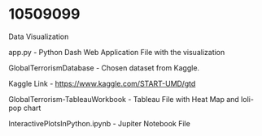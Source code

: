 # 10509099
Data Visualization

app.py - Python Dash Web Application File with the visualization

GlobalTerrorismDatabase - Chosen dataset from Kaggle. 

Kaggle Link - https://www.kaggle.com/START-UMD/gtd 

GlobalTerrorism-TableauWorkbook - Tableau File with Heat Map and loli-pop chart 

InteractivePlotsInPython.ipynb - Jupiter Notebook File 
